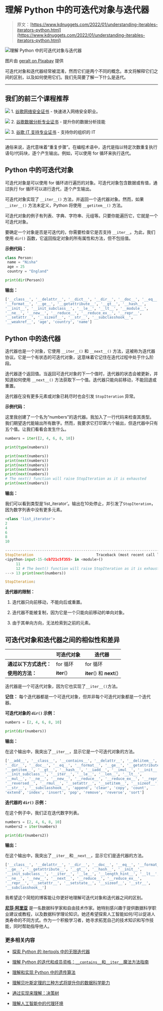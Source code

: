 # 理解 Python 中的可迭代对象与迭代器

> 原文：[https://www.kdnuggets.com/2022/01/understanding-iterables-iterators-python.html](https://www.kdnuggets.com/2022/01/understanding-iterables-iterators-python.html)

![理解 Python 中的可迭代对象与迭代器](../Images/f687a94152e04fa892eb31852b49e233.png)

图片由 [geralt on Pixabay](https://pixabay.com/users/geralt-9301/) 提供

可迭代对象和迭代器经常被混淆，然而它们是两个不同的概念。本文将解释它们之间的区别，以及如何使用它们。我们先简要了解一下什么是迭代。

* * *

## 我们的前三个课程推荐

![](../Images/0244c01ba9267c002ef39d4907e0b8fb.png) 1\. [谷歌网络安全证书](https://www.kdnuggets.com/google-cybersecurity) - 快速进入网络安全职业。

![](../Images/e225c49c3c91745821c8c0368bf04711.png) 2\. [谷歌数据分析专业证书](https://www.kdnuggets.com/google-data-analytics) - 提升你的数据分析技能

![](../Images/0244c01ba9267c002ef39d4907e0b8fb.png) 3\. [谷歌 IT 支持专业证书](https://www.kdnuggets.com/google-itsupport) - 支持你的组织的 IT

* * *

通俗来说，迭代意味着“重复步骤”。在编程术语中，迭代是指以特定次数重复执行语句/代码块，逐个产生输出。例如，可以使用 for 循环来执行迭代。

## Python 中的可迭代对象

可迭代对象是可以使用 for 循环进行遍历的对象。可迭代对象包含数据或有值，通过执行 for 循环可以进行迭代，逐个产生输出。

可迭代对象实现了 `__iter__()` 方法，并返回一个迭代器对象。然而，如果 `__iter__()` 方法未定义，Python 将使用 `__getitem__()` 方法。

可迭代对象的例子有列表、字典、字符串、元组等。只要你能遍历它，它就是一个可迭代对象。

要确定一个对象是否是可迭代的，你需要检查它是否支持 `__iter__`。为此，我们使用 `dir()` 函数，它返回指定对象的所有属性和方法，但不包括值。

**示例代码：**

```py
class Person:
 name = "Nisha"
 age = 25
 country = "England"

print(dir(Person))
```

**输出：**

```py
['__class__', '__delattr__', '__dict__', '__dir__', '__doc__', '__eq__', 
'__format__', '__ge__', '__getattribute__', '__gt__', '__hash__', 
'__init__', '__init_subclass__', '__le__', '__lt__', '__module__', 
'__ne__', '__new__', '__reduce__', '__reduce_ex__', '__repr__', 
'__setattr__', '__sizeof__', '__str__', '__subclasshook__', 
'__weakref__', 'age', 'country', 'name']
```

## Python 中的迭代器

迭代器也是一个对象，它使用 `__iter__()` 和 `__next__()` 方法，这被称为迭代器协议。它是一个有状态的可迭代对象，这意味着它记住在迭代过程中处于什么阶段。

迭代器逐个返回值。当返回可迭代对象的下一个值时，迭代器的状态会被更新，并知道如何使用 `__next__()` 方法获取下一个值。迭代器只能向前移动，不能回退或重置。

迭代器在没有更多元素或对象已耗尽时也会引发 `StopIteration` 异常。

**示例代码：**

这里我创建了一个名为“numbers”的迭代器。我加入了一行代码来检查其类型。我们期望迭代能输出所有数字。然而，我要求它打印第六个输出，但迭代器中只有五个值。让我们看看会发生什么。

```py
numbers = iter([2, 4, 6, 8, 10])

print(type(numbers))

print(next(numbers))
print(next(numbers))
print(next(numbers))
print(next(numbers))
print(next(numbers))
# The next() function will raise StopIteration as it is exhausted
print(next(numbers))
```

**输出：**

我们可以看到类型是‘list_iterator’。输出在10处停止，并引发了`StopIteration`，因为数字列表中没有更多元素。

```py
<class 'list_iterator'>
2
4
6
8
10

---------------------------------------------------------------------------
StopIteration                             Traceback (most recent call last)
<ipython-input-15-0cb721c5f355> in <module>()
     11 
     12 # The bext() function will raise StopIteration as it is exhausted
---> 13 print(next(numbers))

StopIteration:
```

**迭代器的限制：**

1.  迭代器只向前移动，不能向后或重置。

1.  迭代器不能被复制，因为它是一个只能向前移动的单向对象。

1.  由于其单向方向，无法检索到之前的元素。

## 可迭代对象和迭代器之间的相似性和差异

|  | **可迭代对象** | **迭代器** |
| --- | --- | --- |
| **通过以下方式迭代：** | for 循环 | for 循环 |
| **使用的方法：** | __iter__() | __iter__() 和 __next__() |

迭代器是一个可迭代对象，因为它也实现了`__iter__()`方法。

**记住：** 每个迭代器都是一个可迭代对象，但并非每个可迭代对象都是一个迭代器。

**可迭代对象的 `dir()` 示例：**

```py
numbers = [2, 4, 6, 8, 10]

print(dir(numbers))
```

**输出：**

在这个输出中，我突出了`__iter__`，显示它是一个可迭代对象的方法。

```py
['__add__', '__class__', '__contains__', '__delattr__', '__delitem__', 
'__dir__', '__doc__', '__eq__', '__format__', '__ge__', '__getattribute__', 
'__getitem__', '__gt__', '__hash__', '__iadd__', '__imul__', '__init__', 
'__init_subclass__', '__iter__', '__le__', '__len__', '__lt__', 
'__mul__', '__ne__', '__new__', '__reduce__', '__reduce_ex__', '__repr__', 
'__reversed__', '__rmul__', '__setattr__', '__setitem__', '__sizeof__', 
'__str__', '__subclasshook__', 'append', 'clear', 'copy', 'count', 
'extend', 'index', 'insert', 'pop', 'remove', 'reverse', 'sort']
```

**迭代器的 `dir()` 示例：**

在这个例子中，我们正在迭代数字列表。

```py
numbers = [2, 4, 6, 8, 10]
numbers2 = iter(numbers)

print(dir(numbers2))
```

**输出：**

在这个输出中，我突出了`__iter__`和`__next__`，显示它们是迭代器的方法。

```py
['__class__', '__delattr__', '__dir__', '__doc__', '__eq__', '__format__', 
'__ge__', '__getattribute__', '__gt__', '__hash__', '__init__', 
'__init_subclass__', '__iter__', '__le__', '__length_hint__', '__lt__', 
'__ne__', '__new__', '__next__', '__reduce__', '__reduce_ex__', 
'__repr__', '__setattr__', '__setstate__', '__sizeof__', '__str__', 
'__subclasshook__']
```

我希望这个简短的博客能让你更好地理解可迭代对象和迭代器之间的区别。

**[尼莎·阿里亚](https://www.linkedin.com/in/nisha-arya-ahmed/)** 是一名数据科学家和自由技术作家。她特别感兴趣于提供数据科学职业建议或教程，以及数据科学理论知识。她还希望探索人工智能如何/可以促进人类寿命的不同方式。作为一个积极学习者，她寻求拓宽自己的技术知识和写作技能，同时帮助指导他人。

### 更多相关内容

+   [探索 Python 的 itertools 中的无限迭代器](https://www.kdnuggets.com/exploring-infinite-iterators-in-python-itertools)

+   [理解 Python 的迭代和成员资格：`__contains__`和`__iter__`魔法方法指南](https://www.kdnuggets.com/understanding-pythons-iteration-and-membership-a-guide-to-__contains__-and-__iter__-magic-methods)

+   [理解和实现 Python 中的遗传算法](https://www.kdnuggets.com/understanding-and-implementing-genetic-algorithms-in-python)

+   [理解贝叶斯定理的三种方式将提升你的数据科学能力](https://www.kdnuggets.com/2022/06/3-ways-understanding-bayes-theorem-improve-data-science.html)

+   [通过实现来理解：决策树](https://www.kdnuggets.com/2023/02/understanding-implementing-decision-tree.html)

+   [理解人工智能中的代理环境](https://www.kdnuggets.com/2022/05/understanding-agent-environment-ai.html)
